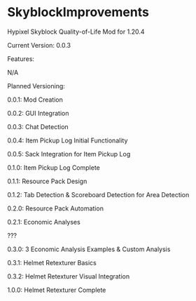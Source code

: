 # SkyblockImprovements
Hypixel Skyblock Quality-of-Life Mod for 1.20.4

Current Version: 0.0.3

Features:

N/A

Planned Versioning:

0.0.1: Mod Creation

0.0.2: GUI Integration

0.0.3: Chat Detection

0.0.4: Item Pickup Log Initial Functionality

0.0.5: Sack Integration for Item Pickup Log

0.1.0: Item Pickup Log Complete

0.1.1: Resource Pack Design

0.1.2: Tab Detection & Scoreboard Detection for Area Detection

0.2.0: Resource Pack Automation

0.2.1: Economic Analyses

???

0.3.0: 3 Economic Analysis Examples & Custom Analysis

0.3.1: Helmet Retexturer Basics

0.3.2: Helmet Retexturer Visual Integration

1.0.0: Helmet Retexturer Complete
